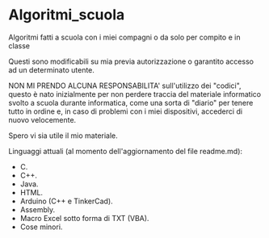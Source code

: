 # Algoritmi_scuola
Algoritmi fatti a scuola con i miei compagni o da solo per compito e in classe

Questi sono modificabili su mia previa autorizzazione o garantito accesso ad un determinato utente.

NON MI PRENDO ALCUNA RESPONSABILITA' sull'utilizzo dei "codici", questo è nato inizialmente per non perdere traccia del materiale informatico svolto a scuola durante informatica, come una sorta di "diario" per tenere tutto in ordine e, in caso di problemi con i miei dispositivi, accederci di nuovo velocemente.

Spero vi sia utile il mio materiale.

Linguaggi attuali (al momento dell'aggiornamento del file readme.md):
- C.
- C++.
- Java.
- HTML.
- Arduino (C++ e TinkerCad).
- Assembly.
- Macro Excel sotto forma di TXT (VBA).
- Cose minori.
